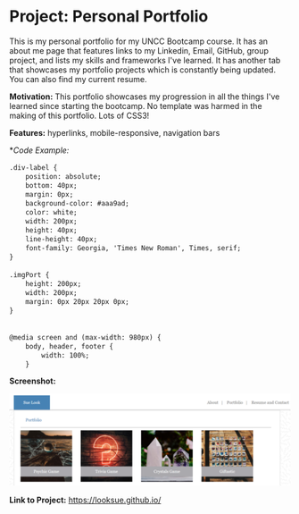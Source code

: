 # Project: Personal Portfolio

This is my personal portfolio for my UNCC Bootcamp course. It has an about me page that features links to my Linkedin, Email, GitHub, group project, and lists my skills and frameworks I've learned. It has another tab that showcases my portfolio projects which is constantly being updated. You can also find my current resume. 


**Motivation:** This portfolio showcases my progression in all the things I've learned since starting the bootcamp. No template was harmed in the making of this portfolio. Lots of CSS3! 

**Features:** hyperlinks, mobile-responsive, navigation bars

**Code Example:*
```css3
.div-label {
    position: absolute;
    bottom: 40px;
    margin: 0px;  
    background-color: #aaa9ad;
    color: white;  
    width: 200px;
    height: 40px;
    line-height: 40px;
    font-family: Georgia, 'Times New Roman', Times, serif;
}

.imgPort {
    height: 200px;
    width: 200px;
    margin: 0px 20px 20px 0px;
}


@media screen and (max-width: 980px) {
    body, header, footer {
        width: 100%;
    }
```
**Screenshot:**

![Portfolio](https://github.com/looksue/looksue.github.io/blob/master/assets/images/screenshot.png)

**Link to Project:** https://looksue.github.io/
